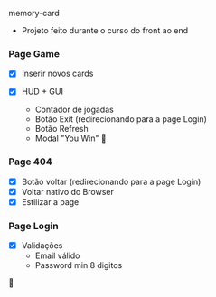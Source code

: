 memory-card

- Projeto feito durante o curso do front ao end

### Page Game

- [x] Inserir novos cards

- [x] HUD + GUI 
  - Contador de jogadas   
  - Botão Exit (redirecionando para a page Login)
  - Botão Refresh
  - Modal "You Win" 🚧


### Page 404
- [x] Botão voltar (redirecionando para a page Login)
- [x] Voltar nativo do Browser
- [x] Estilizar a page

### Page Login
- [x] Validações 
  - Email válido
  - Password min 8 digitos
  
🎉